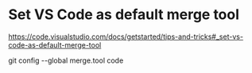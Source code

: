 # Set VS Code as default merge tool

<https://code.visualstudio.com/docs/getstarted/tips-and-tricks#_set-vs-code-as-default-merge-tool>

git config --global merge.tool code